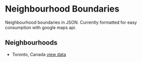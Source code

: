 # Neighbourhood Boundaries
Neighbourhood boundaries in JSON. Currently formatted for easy consumption with google maps api.

## Neighbourhoods

* Toronto, Canada [view data](toronto-canada.json)

